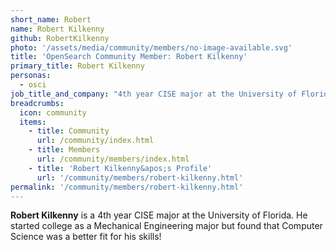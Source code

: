```yaml
---
short_name: Robert
name: Robert Kilkenny
github: RobertKilkenny
photo: '/assets/media/community/members/no-image-available.svg'
title: 'OpenSearch Community Member: Robert Kilkenny'
primary_title: Robert Kilkenny
personas:
  - osci
job_title_and_company: "4th year CISE major at the University of Florida"
breadcrumbs:
  icon: community
  items:
    - title: Community
      url: /community/index.html
    - title: Members
      url: /community/members/index.html
    - title: 'Robert Kilkenny&apos;s Profile'
      url: '/community/members/robert-kilkenny.html'
permalink: '/community/members/robert-kilkenny.html'
---
```

**Robert Kilkenny** is a 4th year CISE major at the University of Florida. 
He started college as a Mechanical Engineering major but found that Computer Science was a better fit for his skills!
